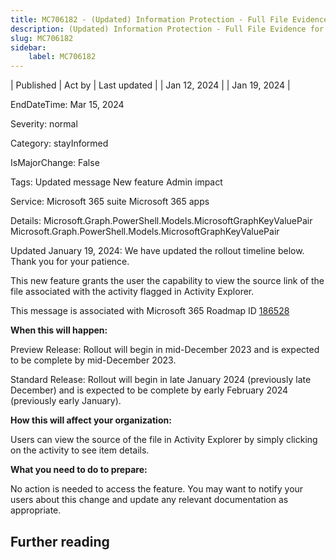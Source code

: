 ```yaml
---
title: MC706182 - (Updated) Information Protection - Full File Evidence for all workloads in Activity Explorer
description: (Updated) Information Protection - Full File Evidence for all workloads in Activity Explorer
slug: MC706182
sidebar:
    label: MC706182
---
```


| Published | Act by | Last updated |
| Jan 12, 2024 |  | Jan 19, 2024 |

EndDateTime: Mar 15, 2024

Severity: normal

Category: stayInformed

IsMajorChange: False

Tags: Updated message New feature Admin impact

Service: Microsoft 365 suite Microsoft 365 apps

Details: Microsoft.Graph.PowerShell.Models.MicrosoftGraphKeyValuePair Microsoft.Graph.PowerShell.Models.MicrosoftGraphKeyValuePair

<p style="">Updated January 19, 2024: We have updated the rollout timeline below. Thank you for your patience.</p><p style="">This new feature grants the user the capability to view the source link of the file associated with the activity flagged in Activity Explorer.</p>
<p>This message is associated with Microsoft 365 Roadmap ID <a href="https://www.microsoft.com/microsoft-365/roadmap?filters=&amp;searchterms=186528" target="_blank">186528</a></p>
<p><b>When this will happen:</b></p>

<p>Preview Release: Rollout will begin in mid-December 2023 and is expected to be complete by mid-December 2023.</p><p>Standard Release: Rollout will begin in late January 2024 (previously late December) and is expected to be complete by early February 2024 (previously early January).&nbsp;</p>

<p><b>How this will affect your organization:</b></p>

<p>Users can view the source of the file in Activity Explorer by simply clicking on the activity to see item details.</p>
<p><b>What you need to do to prepare:</b></p>
<p>No action is needed to access the feature. You may want to notify your users about this change and update any relevant documentation as appropriate.&nbsp;</p>

## Further reading
